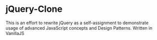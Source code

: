 # jQuery-Clone
This is an effort to rewrite jQuery as a self-assignment to demonstrate usage of advanced JavaScript concepts and Design Patterns. Written in VanillaJS
